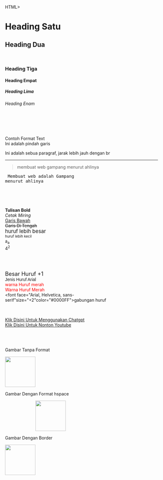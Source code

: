 HTML>
    <head>
        <title>
    Testing Web
        </title>
    </head>
    <body>
    <h1>Heading Satu</h1> 
    <h2>Heading Dua</h2>    
    <h3>Heading Tiga</h3>
    <h4>Heading Empat</h4>
    <h5>Heading Lima</h5>
    <h6>Heading Enam</h6>  
    <br></br>  
     
 Contoh Format Text 
    <br /> Ini adalah pindah garis
    <p>Ini adalah sebua paragraf, jarak lebih jauh dengan br</p>
    <hr />
    <blockquote>membuat web gampang menurut ahlinya</blockquote>
    <pre>      Membuat web adalah Gampang menurut ahlinya</pre>  
    <br></br>
    
<b>Tulisan Bold</b></br>
    <i>Cetak Miring</i></br>
    <u>Garis Bawah</u></br>
    <strike>Garis Di Tengah</strike></br>
    <big>huruf lebih besar</big></br>
    <small>huruf lebih kecil</small></br>
    a<sub>a</sub></br>
    4<sup>2</sup></br>    
    <br></br>
    
<font size="+1">Besar Huruf +1</font><br />
 <font face="Arial, Helvetica, sans-serif">Jenis Huruf Arial</font><br />
 <font color="#FF0000">warna Huruf merah</font><br />
    <font color="red">Warna Huruf Merah</font><br />
    <font face="Arial, Helvetica, sans-serif"size="+2"color="#0000FF">gabungan huruf</font><br />
    <br></br>
    
<a href="https://chatgpt.com/">Klik Disini Untuk Menggunakan Chatgpt</a><br />
<a href="https://www.youtube.com/">Klik Disini Untuk Nonton Youtube</a><br />  
<br></br>
    </body>

<p> Gambar Tanpa Format</p>
    <img src="C:\Users\ASUS\Downloads\dcdaeb5a081c6f7b4591c92c1b6f6ead.jpg" height="100" />
<p>Gambar Dengan Format hspace</p>
    <img src="C:\Users\ASUS\Downloads\21283cbd924e36ab35de42e3d8fc7bbb.jpg" height="100"hspace="100" />
<p>Gambar Dengan Border</p>
    <img src="C:\Users\ASUS\Downloads\d25f4a72f4a2c2ba31589ccaadf72d27.jpg" height="100" />
    </body>
    </HTML>

